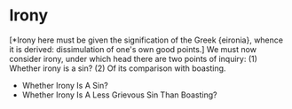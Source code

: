# Irony

[*Irony here must be given the signification of the   Greek {eironia}, whence it is derived: dissimulation of one's own good   points.]  We must now consider irony, under which head there are two points of inquiry:
(1) Whether irony is a sin?
(2) Of its comparison with boasting.

* Whether Irony Is A Sin?
* Whether Irony Is A Less Grievous Sin Than Boasting?